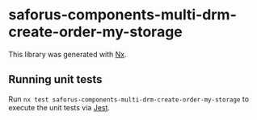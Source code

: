 # saforus-components-multi-drm-create-order-my-storage

This library was generated with [Nx](https://nx.dev).

## Running unit tests

Run `nx test saforus-components-multi-drm-create-order-my-storage` to execute the unit tests via [Jest](https://jestjs.io).
